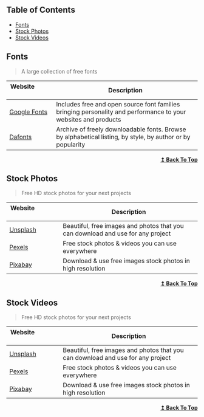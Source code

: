 ## Table of Contents

- [Fonts](#fonts)
- [Stock Photos](#stock-photos)
- [Stock Videos](#stock-videos)

## Fonts

>A large collection of free fonts

| Website&nbsp; &nbsp; &nbsp; &nbsp; &nbsp; &nbsp; &nbsp; &nbsp; &nbsp; &nbsp; &nbsp; &nbsp; &nbsp; &nbsp; | Description |
| ----------------------- | ------------------ |
| [Google Fonts](https://www.fonts.google.com/)                                                            | Includes free and open source font families bringing personality and performance to your websites and products                    |
| [Dafonts](https://uidesigndaily.com/)                                                                    | Archive of freely downloadable fonts. Browse by alphabetical listing, by style, by author or by popularity                      |

<div align="right">
    <b><a href="#table-of-contents">↥ Back To Top</a></b>
</div>

## Stock Photos

>Free HD stock photos for your next projects

| Website&nbsp; &nbsp; &nbsp; &nbsp; &nbsp; &nbsp; &nbsp; &nbsp; &nbsp; &nbsp; &nbsp; &nbsp; &nbsp; &nbsp; | Description |
| ----------------------- | ------------------ |
| [Unsplash](https://www.unsplash.com/)                                                              | Beautiful, free images and photos that you can download and use for any project       |
| [Pexels](https://pexels.com/)                                                            | Free stock photos & videos you can use everywhere                                 |
| [Pixabay](https://pixabay.com/)                                                           | Download & use free images stock photos in high resolution              |

<div align="right">
    <b><a href="#table-of-contents">↥ Back To Top</a></b>
</div>

## Stock Videos

>Free HD stock photos for your next projects

| Website&nbsp; &nbsp; &nbsp; &nbsp; &nbsp; &nbsp; &nbsp; &nbsp; &nbsp; &nbsp; &nbsp; &nbsp; &nbsp; &nbsp; | Description |
| ----------------------- | ------------------ |
| [Unsplash](https://www.unsplash.com/)                                                              | Beautiful, free images and photos that you can download and use for any project       |
| [Pexels](https://pexels.com/)                                                            | Free stock photos & videos you can use everywhere                                 |
| [Pixabay](https://pixabay.com/)                                                           | Download & use free images stock photos in high resolution              |

<div align="right">
    <b><a href="#table-of-contents">↥ Back To Top</a></b>
</div>
